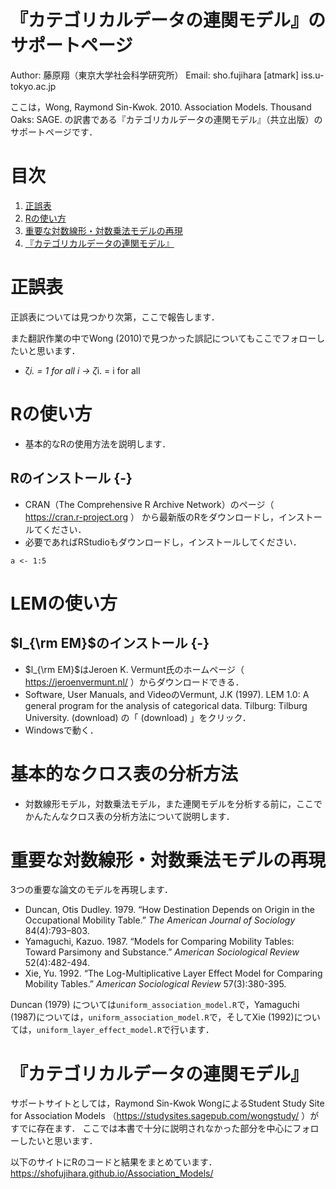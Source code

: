 # 『カテゴリカルデータの連関モデル』のサポートページ

Author: 藤原翔（東京大学社会科学研究所）
Email: sho.fujihara [atmark] iss.u-tokyo.ac.jp

ここは，Wong, Raymond Sin-Kwok. 2010. Association Models. Thousand Oaks: SAGE. の訳書である『カテゴリカルデータの連関モデル』（共立出版）のサポートページです．

# 目次
<!-- 目次部分(リンクになるところ) -->
1. [正誤表](#anchor1)
1. [Rの使い方](#anchor2)
1. [重要な対数線形・対数乗法モデルの再現](#anchor3)
1. [『カテゴリカルデータの連関モデル』](#anchor4)

<a id="anchor1"></a>
# 正誤表
正誤表については見つかり次第，ここで報告します．

また翻訳作業の中でWong (2010)で見つかった誤記についてもここでフォローしたいと思います．

- ζ*i. = 1 for all i -> ζ*i. = i for all

<a id="anchor2"></a>
# Rの使い方
- 基本的なRの使用方法を説明します．


## Rのインストール {-}

- CRAN（The Comprehensive R Archive Network）のページ（ https://cran.r-project.org ）
から最新版のRをダウンロードし，インストールてください．
- 必要であればRStudioもダウンロードし，インストールしてください．

```
a <- 1:5
```

# LEMの使い方


## $l_{\rm EM}$のインストール {-}

- $l_{\rm EM}$はJeroen K. Vermunt氏のホームページ（ https://jeroenvermunt.nl/ ）からダウンロードできる．
- Software, User Manuals, and VideoのVermunt, J.K  (1997). LEM 1.0: A general program for the analysis of categorical data. Tilburg: Tilburg University. (download) の「 (download) 」をクリック．
- Windowsで動く．

# 基本的なクロス表の分析方法

- 対数線形モデル，対数乗法モデル，また連関モデルを分析する前に，ここでかんたんなクロス表の分析方法について説明します．

<a id="anchor3"></a>
# 重要な対数線形・対数乗法モデルの再現
3つの重要な論文のモデルを再現します．
  - Duncan, Otis Dudley. 1979. “How Destination Depends on Origin in the Occupational Mobility Table.” *The American Journal of Sociology* 84(4):793–803. 
  - Yamaguchi, Kazuo. 1987. “Models for Comparing Mobility Tables: Toward Parsimony and Substance.” *American Sociological Review* 52(4):482-494.
  - Xie, Yu. 1992. “The Log-Multiplicative Layer Effect Model for Comparing Mobility Tables.” *American Sociological Review* 57(3):380-395.

Duncan (1979) については`uniform_association_model.R`で，Yamaguchi (1987)については，`uniform_association_model.R`で，そしてXie (1992)については，`uniform_layer_effect_model.R`で行います．


<a id="anchor4"></a>
# 『カテゴリカルデータの連関モデル』
サポートサイトとしては，Raymond Sin-Kwok WongによるStudent Study Site for Association Models （https://studysites.sagepub.com/wongstudy/ ）がすでに存在ます．
ここでは本書で十分に説明されなかった部分を中心にフォローしたいと思います．

以下のサイトにRのコードと結果をまとめています．
https://shofujihara.github.io/Association_Models/

